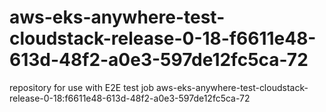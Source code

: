 # aws-eks-anywhere-test-cloudstack-release-0-18-f6611e48-613d-48f2-a0e3-597de12fc5ca-72
repository for use with E2E test job aws-eks-anywhere-test-cloudstack-release-0-18:f6611e48-613d-48f2-a0e3-597de12fc5ca-72
